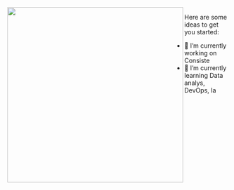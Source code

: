 
<img width="400px" align="left" src="https://github-readme-stats.vercel.app/api/top-langs/?username=LuisNunes301&hide=html&layout=compact&theme=buefy" />  




Here are some ideas to get you started:

- 🔭 I’m currently working on Consiste
- 🌱 I’m currently learning Data analys, DevOps, Ia

